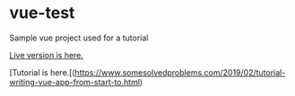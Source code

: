 # vue-test
Sample vue project used for a tutorial

[Live version is here.](http://cityprojections.com/vuetest/)

[Tutorial is here.[(https://www.somesolvedproblems.com/2019/02/tutorial-writing-vue-app-from-start-to.html)
